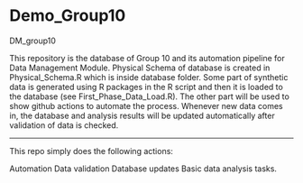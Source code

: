 # Demo_Group10

DM_group10

This repository is the database of Group 10 and its automation pipeline for Data Management Module. Physical Schema of database is created in Physical_Schema.R which is inside database folder. Some part of synthetic data is generated using R packages in the R script and then it is loaded to the database (see First_Phase_Data_Load.R). The other part will be used to show github actions to automate the process. Whenever new data comes in, the database and analysis results will be updated automatically after validation of data is checked.  

--------

This repo simply does the following actions:

Automation
Data validation
Database updates
Basic data analysis tasks.
